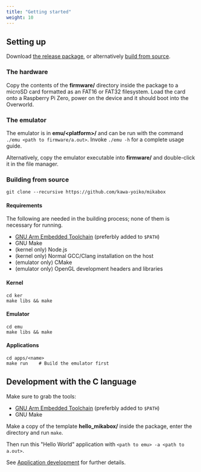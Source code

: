 ```yaml
---
title: "Getting started"
weight: 10
---
```


## Setting up

Download [the release package], or alternatively [build from source].

[the release package]: #
[build from source]: #building-from-source

### The hardware

Copy the contents of the __firmware/__ directory inside the package to a microSD
card formatted as an FAT16 or FAT32 filesystem. Load the card onto a Raspberry
Pi Zero, power on the device and it should boot into the Overworld.

### The emulator

The emulator is in __emu/\<platform\>/__ and can be run with the command
`./emu <path to firmware/a.out>`. Invoke `./emu -h` for a complete usage guide.

Alternatively, copy the emulator executable into __firmware/__ and double-click
it in the file manager.

### Building from source

```
git clone --recursive https://github.com/kawa-yoiko/mikabox
```

#### Requirements

The following are needed in the building process; none of them is necessary for
running.

- [GNU Arm Embedded Toolchain] (preferbly added to `$PATH`)
- GNU Make
- (kernel only) Node.js
- (kernel only) Normal GCC/Clang installation on the host
- (emulator only) CMake
- (emulator only) OpenGL development headers and libraries

[GNU Arm Embedded Toolchain]: https://developer.arm.com/tools-and-software/open-source-software/developer-tools/gnu-toolchain/gnu-rm/downloads

#### Kernel

```
cd ker
make libs && make
```

#### Emulator

```
cd emu
make libs && make
```

#### Applications

```
cd apps/<name>
make run    # Build the emulator first
```

## Development with the C language

Make sure to grab the tools:

- [GNU Arm Embedded Toolchain] (preferbly added to `$PATH`)
- GNU Make

Make a copy of the template __hello_mikabox/__ inside the package, enter the
directory and run `make`.

Then run this "Hello World" application with `<path to emu> -a <path to a.out>`.

See [Application development](/application/) for further details.

